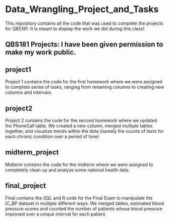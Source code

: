 # Data_Wrangling_Project_and_Tasks
This repository contains all the code that was used to complete the projects for QBS181. It is meant to display the work we did during this class!

## QBS181 Projects: I have been given permission to make my work public.

## project1
Project 1 contains the code for the first homework where we were assigned to complete series of tasks, ranging from renaming columns to creating new columns and intervals.

## project2
Project 2 contains the code for the second homework where we updated the PhoneCall table. We created a new column, merged multiple tables together, and visualize trends within the data (namely the counts of texts for each chronic condition over a period of time)

## midterm_project
Midterm contains the code for the midterm where we were assigned to completely clean up and analyze some national health data.

## final_project
Final contains the SQL and R code for the Final Exam to manipulate the IC_BP dataset in multiple different ways. We merged tables, estimated blood pressure scores and counted the number of patients whose blood pressure improved over a unique interval for each patient.
